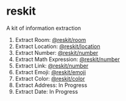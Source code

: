 # reskit

A kit of information extraction

1. Extract Room: [@reskit/room](https://github.com/simo-an/reskit/tree/main/packages/room)
2. Extract Location: [@reskit/location](https://github.com/simo-an/reskit/tree/main/packages/location)
3. Extract Number: [@reskit/number](https://github.com/simo-an/reskit/tree/main/packages/number)
4. Extract Math Expression: [@reskit/number](https://github.com/simo-an/reskit/tree/main/packages/math-expression)
5. Extract Link: [@reskit/number](https://github.com/simo-an/reskit/tree/main/packages/link)
6. Extract Emoji: [@reskit/emoji](https://github.com/simo-an/reskit/tree/main/packages/emoji)
7. Extract Color: [@reskit/color](https://github.com/simo-an/reskit/tree/main/packages/color)
8. Extract Address: In Progress
9. Extract Date: In Progress
